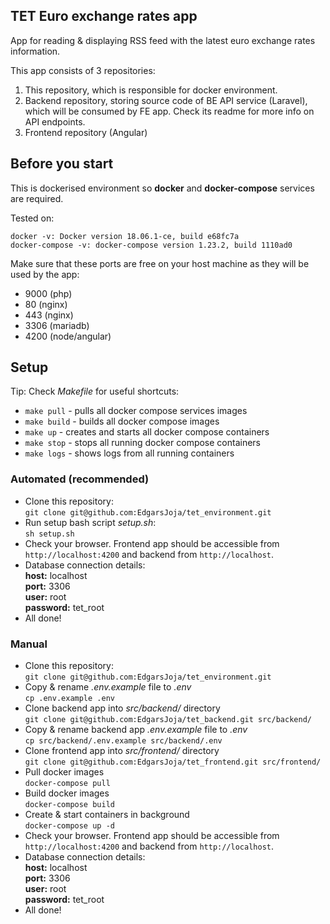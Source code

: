 TET Euro exchange rates app
---
App for reading & displaying RSS feed with the latest euro exchange rates information.

This app consists of 3 repositories:
1) This repository, which is responsible for docker environment.
2) Backend repository, storing source code of BE API service (Laravel), 
which will be consumed by FE app. Check its readme for more info on API endpoints.
3) Frontend repository (Angular)

Before you start
---

This is dockerised environment so **docker** and **docker-compose**
services are required.

Tested on:
````
docker -v: Docker version 18.06.1-ce, build e68fc7a
docker-compose -v: docker-compose version 1.23.2, build 1110ad0
````
Make sure that these ports are free on your host machine 
as they will be used by the app:
- 9000 (php)
- 80 (nginx)
- 443 (nginx)
- 3306 (mariadb)
- 4200 (node/angular)

Setup
---
Tip: Check _Makefile_ for useful shortcuts:
- `make pull` - pulls all docker compose services images
- `make build` - builds all docker compose images
- `make up` - creates and starts all docker compose containers
- `make stop` - stops all running docker compose containers
- `make logs` - shows logs from all running containers

### Automated (recommended)

- Clone this repository:\
`git clone git@github.com:EdgarsJoja/tet_environment.git`
- Run setup bash script _setup.sh_:\
`sh setup.sh`
- Check your browser. Frontend app should be accessible from 
`http://localhost:4200` and backend from `http://localhost`.
- Database connection details:\
  **host:** localhost\
  **port:** 3306\
  **user:** root\
  **password:** tet_root
- All done!

### Manual

- Clone this repository:\
`git clone git@github.com:EdgarsJoja/tet_environment.git`
- Copy & rename _.env.example_ file to _.env_\
`cp .env.example .env`
- Clone backend app into _src/backend/_ directory\
`git clone git@github.com:EdgarsJoja/tet_backend.git src/backend/`
- Copy & rename backend app _.env.example_ file to _.env_\
`cp src/backend/.env.example src/backend/.env`
- Clone frontend app into _src/frontend/_ directory\
`git clone git@github.com:EdgarsJoja/tet_frontend.git src/frontend/`
- Pull docker images\
`docker-compose pull`
- Build docker images\
`docker-compose build`
- Create & start containers in background\
`docker-compose up -d`
- Check your browser. Frontend app should be accessible from 
`http://localhost:4200` and backend from `http://localhost`.
- Database connection details:\
  **host:** localhost\
  **port:** 3306\
  **user:** root\
  **password:** tet_root
- All done!
